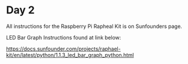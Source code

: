 # Day 2

All instructions for the Raspberry Pi Rapheal Kit is on Sunfounders page.

LED Bar Graph Instructions found at link below:

  <https://docs.sunfounder.com/projects/raphael-kit/en/latest/python/1.1.3_led_bar_graph_python.html>
